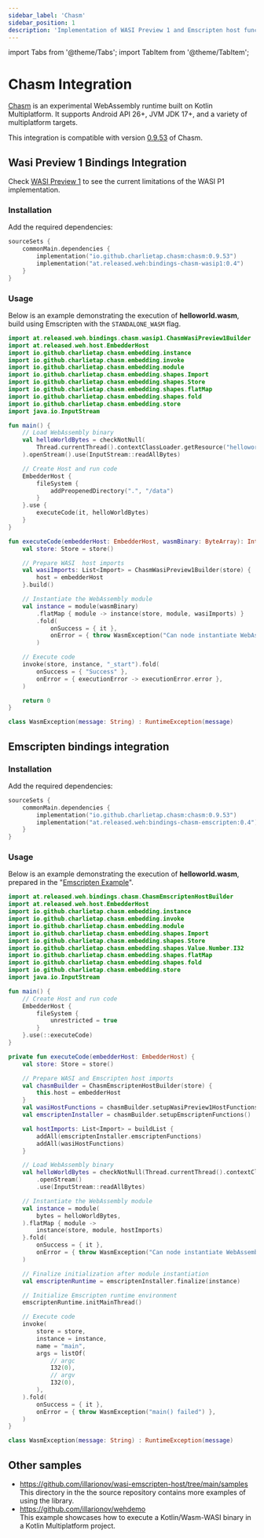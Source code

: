 ```yaml
---
sidebar_label: 'Chasm'
sidebar_position: 1
description: 'Implementation of WASI Preview 1 and Emscripten host functions for Chasm'
---
```


import Tabs from '@theme/Tabs';
import TabItem from '@theme/TabItem';

# Chasm Integration

[Chasm] is an experimental WebAssembly runtime built on Kotlin Multiplatform.
It supports Android API 26+, JVM JDK 17+, and a variety of multiplatform targets.

This integration is compatible with version [0.9.53][Chasm_version] of Chasm.

## Wasi Preview 1 Bindings Integration

Check [WASI Preview 1](../WASIP1) to see the current limitations of the WASI P1 implementation.

### Installation

Add the required dependencies:

```kotlin
sourceSets {
    commonMain.dependencies {
        implementation("io.github.charlietap.chasm:chasm:0.9.53")
        implementation("at.released.weh:bindings-chasm-wasip1:0.4")
    }
}
```

### Usage

Below is an example demonstrating the execution of **helloworld.wasm**, build using Emscripten with the `STANDALONE_WASM` flag.

```kotlin
import at.released.weh.bindings.chasm.wasip1.ChasmWasiPreview1Builder
import at.released.weh.host.EmbedderHost
import io.github.charlietap.chasm.embedding.instance
import io.github.charlietap.chasm.embedding.invoke
import io.github.charlietap.chasm.embedding.module
import io.github.charlietap.chasm.embedding.shapes.Import
import io.github.charlietap.chasm.embedding.shapes.Store
import io.github.charlietap.chasm.embedding.shapes.flatMap
import io.github.charlietap.chasm.embedding.shapes.fold
import io.github.charlietap.chasm.embedding.store
import java.io.InputStream

fun main() {
    // Load WebAssembly binary
    val helloWorldBytes = checkNotNull(
        Thread.currentThread().contextClassLoader.getResource("helloworld_wasi.wasm"),
    ).openStream().use(InputStream::readAllBytes)

    // Create Host and run code
    EmbedderHost {
        fileSystem {
            addPreopenedDirectory(".", "/data")
        }
    }.use {
        executeCode(it, helloWorldBytes)
    }
}

fun executeCode(embedderHost: EmbedderHost, wasmBinary: ByteArray): Int {
    val store: Store = store()

    // Prepare WASI  host imports
    val wasiImports: List<Import> = ChasmWasiPreview1Builder(store) {
        host = embedderHost
    }.build()

    // Instantiate the WebAssembly module
    val instance = module(wasmBinary)
        .flatMap { module -> instance(store, module, wasiImports) }
        .fold(
            onSuccess = { it },
            onError = { throw WasmException("Can node instantiate WebAssembly binary: $it") },
        )

    // Execute code
    invoke(store, instance, "_start").fold(
        onSuccess = { "Success" },
        onError = { executionError -> executionError.error },
    )

    return 0
}

class WasmException(message: String) : RuntimeException(message)
```

## Emscripten bindings integration

### Installation

Add the required dependencies:

```kotlin
sourceSets {
    commonMain.dependencies {
        implementation("io.github.charlietap.chasm:chasm:0.9.53")
        implementation("at.released.weh:bindings-chasm-emscripten:0.4")
    }
}
```

### Usage

Below is an example demonstrating the execution of **helloworld.wasm**, prepared
in the "[Emscripten Example](../Emscripten#example)".

```kotlin
import at.released.weh.bindings.chasm.ChasmEmscriptenHostBuilder
import at.released.weh.host.EmbedderHost
import io.github.charlietap.chasm.embedding.instance
import io.github.charlietap.chasm.embedding.invoke
import io.github.charlietap.chasm.embedding.module
import io.github.charlietap.chasm.embedding.shapes.Import
import io.github.charlietap.chasm.embedding.shapes.Store
import io.github.charlietap.chasm.embedding.shapes.Value.Number.I32
import io.github.charlietap.chasm.embedding.shapes.flatMap
import io.github.charlietap.chasm.embedding.shapes.fold
import io.github.charlietap.chasm.embedding.store
import java.io.InputStream

fun main() {
    // Create Host and run code
    EmbedderHost {
        fileSystem {
            unrestricted = true
        }
    }.use(::executeCode)
}

private fun executeCode(embedderHost: EmbedderHost) {
    val store: Store = store()

    // Prepare WASI and Emscripten host imports
    val chasmBuilder = ChasmEmscriptenHostBuilder(store) {
        this.host = embedderHost
    }
    val wasiHostFunctions = chasmBuilder.setupWasiPreview1HostFunctions()
    val emscriptenInstaller = chasmBuilder.setupEmscriptenFunctions()

    val hostImports: List<Import> = buildList {
        addAll(emscriptenInstaller.emscriptenFunctions)
        addAll(wasiHostFunctions)
    }

    // Load WebAssembly binary
    val helloWorldBytes = checkNotNull(Thread.currentThread().contextClassLoader.getResource("helloworld.wasm"))
        .openStream()
        .use(InputStream::readAllBytes)

    // Instantiate the WebAssembly module
    val instance = module(
        bytes = helloWorldBytes,
    ).flatMap { module ->
        instance(store, module, hostImports)
    }.fold(
        onSuccess = { it },
        onError = { throw WasmException("Can node instantiate WebAssembly binary: $it") },
    )

    // Finalize initialization after module instantiation
    val emscriptenRuntime = emscriptenInstaller.finalize(instance)

    // Initialize Emscripten runtime environment
    emscriptenRuntime.initMainThread()

    // Execute code
    invoke(
        store = store,
        instance = instance,
        name = "main",
        args = listOf(
            // argc
            I32(0),
            // argv
            I32(0),
        ),
    ).fold(
        onSuccess = { it },
        onError = { throw WasmException("main() failed") },
    )
}

class WasmException(message: String) : RuntimeException(message)
```

## Other samples

* https://github.com/illarionov/wasi-emscripten-host/tree/main/samples  
  This directory in the the source repository contains more examples of using the library.
* https://github.com/illarionov/wehdemo  
  This example showcases how to execute a Kotlin/Wasm-WASI binary in a Kotlin Multiplatform project.

[Chasm]: https://github.com/CharlieTap/chasm
[Chasm_version]: https://github.com/CharlieTap/chasm/releases/tag/0.9.53
[Samples]: https://github.com/illarionov/wasi-emscripten-host/tree/main/samples
